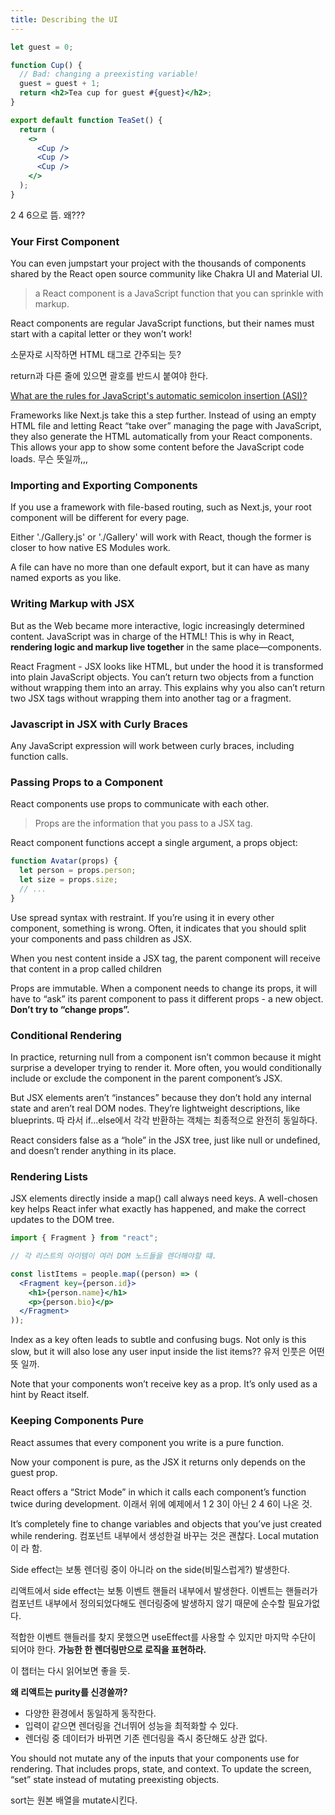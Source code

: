```yaml
---
title: Describing the UI
---
```


```jsx
let guest = 0;

function Cup() {
  // Bad: changing a preexisting variable!
  guest = guest + 1;
  return <h2>Tea cup for guest #{guest}</h2>;
}

export default function TeaSet() {
  return (
    <>
      <Cup />
      <Cup />
      <Cup />
    </>
  );
}
```

2 4 6으로 뜸. 왜???

### Your First Component

You can even jumpstart your project with the thousands of components shared by
the React open source community like Chakra UI and Material UI.

> a React component is a JavaScript function that you can sprinkle with markup.

React components are regular JavaScript functions, but their names must start
with a capital letter or they won’t work!

소문자로 시작하면 HTML 태그로 간주되는 듯?

return과 다른 줄에 있으면 괄호를 반드시 붙여야 한다.

[What are the rules for JavaScript's automatic semicolon insertion (ASI)?](https://stackoverflow.com/questions/2846283/what-are-the-rules-for-javascripts-automatic-semicolon-insertion-asi)

Frameworks like Next.js take this a step further. Instead of using an empty HTML
file and letting React “take over” managing the page with JavaScript, they also
generate the HTML automatically from your React components. This allows your app
to show some content before the JavaScript code loads. 무슨 뜻일까,,,

### Importing and Exporting Components

If you use a framework with file-based routing, such as Next.js, your root
component will be different for every page.

Either './Gallery.js' or './Gallery' will work with React, though the former is
closer to how native ES Modules work.

A file can have no more than one default export, but it can have as many named
exports as you like.

### Writing Markup with JSX

But as the Web became more interactive, logic increasingly determined content.
JavaScript was in charge of the HTML! This is why in React, **rendering logic
and markup live together** in the same place—components.

React Fragment - JSX looks like HTML, but under the hood it is transformed into
plain JavaScript objects. You can’t return two objects from a function without
wrapping them into an array. This explains why you also can’t return two JSX
tags without wrapping them into another tag or a fragment.

### Javascript in JSX with Curly Braces

Any JavaScript expression will work between curly braces, including function
calls.

### Passing Props to a Component

React components use props to communicate with each other.

> Props are the information that you pass to a JSX tag.

React component functions accept a single argument, a props object:

```jsx
function Avatar(props) {
  let person = props.person;
  let size = props.size;
  // ...
}
```

Use spread syntax with restraint. If you’re using it in every other component,
something is wrong. Often, it indicates that you should split your components
and pass children as JSX.

When you nest content inside a JSX tag, the parent component will receive that
content in a prop called children

Props are immutable. When a component needs to change its props, it will have to
“ask” its parent component to pass it different props - a new object. **Don’t
try to “change props”.**

### Conditional Rendering

In practice, returning null from a component isn’t common because it might
surprise a developer trying to render it. More often, you would conditionally
include or exclude the component in the parent component’s JSX.

But JSX elements aren’t “instances” because they don’t hold any internal state
and aren’t real DOM nodes. They’re lightweight descriptions, like blueprints. 따
라서 if...else에서 각각 반환하는 객체는 최종적으로 완전히 동일하다.

React considers false as a “hole” in the JSX tree, just like null or undefined,
and doesn’t render anything in its place.

### Rendering Lists

JSX elements directly inside a map() call always need keys. A well-chosen key
helps React infer what exactly has happened, and make the correct updates to the
DOM tree.

```jsx
import { Fragment } from "react";

// 각 리스트의 아이템이 여러 DOM 노드들을 렌더해야할 떄.

const listItems = people.map((person) => (
  <Fragment key={person.id}>
    <h1>{person.name}</h1>
    <p>{person.bio}</p>
  </Fragment>
));
```

Index as a key often leads to subtle and confusing bugs. Not only is this slow,
but it will also lose any user input inside the list items?? 유저 인풋은 어떤 뜻
일까.

Note that your components won’t receive key as a prop. It’s only used as a hint
by React itself.

### Keeping Components Pure

React assumes that every component you write is a pure function.

Now your component is pure, as the JSX it returns only depends on the guest
prop.

React offers a “Strict Mode” in which it calls each component’s function twice
during development. 이래서 위에 예제에서 1 2 3이 아닌 2 4 6이 나온 것.

It’s completely fine to change variables and objects that you’ve just created
while rendering. 컴포넌트 내부에서 생성한걸 바꾸는 것은 괜찮다. Local mutation이
라 함.

Side effect는 보통 렌더링 중이 아니라 on the side(비밀스럽게?) 발생한다.

리액트에서 side effect는 보통 이벤트 핸들러 내부에서 발생한다. 이벤트는 핸들러가
컴포넌트 내부에서 정의되었다해도 렌더링중에 발생하지 않기 때문에 순수할 필요가없
다.

적합한 이벤트 핸들러를 찾지 못했으면 useEffect를 사용할 수 있지만 마지막 수단이
되어야 한다. **가능한 한 렌더링만으로 로직을 표현하라.**

이 챕터는 다시 읽어보면 좋을 듯.

**왜 리액트는 purity를 신경쓸까?**

- 다양한 환경에서 동일하게 동작한다.
- 입력이 같으면 렌더링을 건너뛰어 성능을 최적화할 수 있다.
- 렌더링 중 데이터가 바뀌면 기존 렌더링을 즉시 중단해도 상관 없다.

You should not mutate any of the inputs that your components use for rendering.
That includes props, state, and context. To update the screen, “set” state
instead of mutating preexisting objects.

sort는 원본 배열을 mutate시킨다.
